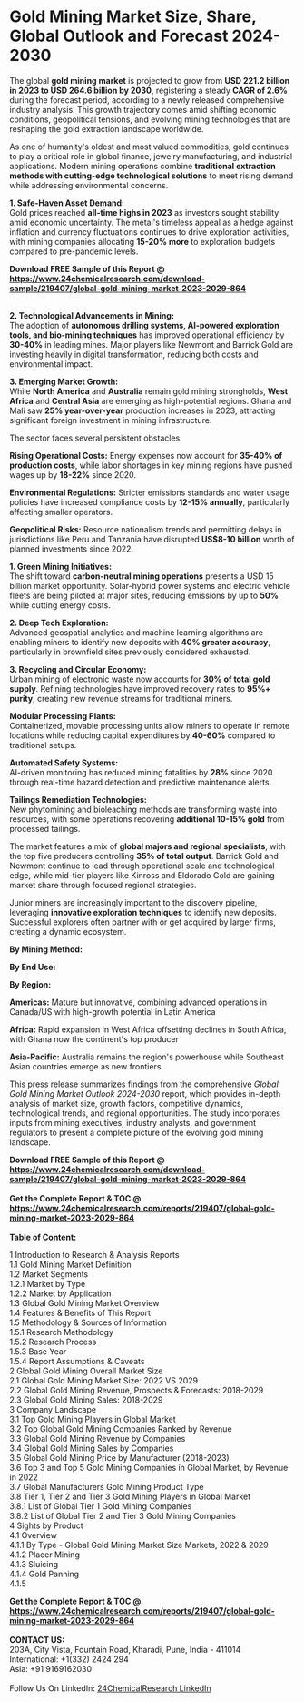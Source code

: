 <h1>Gold Mining Market Size, Share, Global Outlook and Forecast 2024-2030</h1><p>The global <strong>gold mining market</strong> is projected to grow from <strong>USD 221.2 billion in 2023 to USD 264.6 billion by 2030</strong>, registering a steady <strong>CAGR of 2.6%</strong> during the forecast period, according to a newly released comprehensive industry analysis. This growth trajectory comes amid shifting economic conditions, geopolitical tensions, and evolving mining technologies that are reshaping the gold extraction landscape worldwide.</p><p>As one of humanity's oldest and most valued commodities, gold continues to play a critical role in global finance, jewelry manufacturing, and industrial applications. Modern mining operations combine <strong>traditional extraction methods with cutting-edge technological solutions</strong> to meet rising demand while addressing environmental concerns.</p><p><strong>1. Safe-Haven Asset Demand:</strong><br>
Gold prices reached <strong>all-time highs in 2023</strong> as investors sought stability amid economic uncertainty. The metal's timeless appeal as a hedge against inflation and currency fluctuations continues to drive exploration activities, with mining companies allocating <strong>15-20% more</strong> to exploration budgets compared to pre-pandemic levels.</p><div><b>Download FREE Sample of this Report @ 
            <a href="https://www.24chemicalresearch.com/download-sample/219407/global-gold-mining-market-2023-2029-864">
            https://www.24chemicalresearch.com/download-sample/219407/global-gold-mining-market-2023-2029-864</a></b></div><br><p><strong>2. Technological Advancements in Mining:</strong><br>
The adoption of <strong>autonomous drilling systems, AI-powered exploration tools, and bio-mining techniques</strong> has improved operational efficiency by <strong>30-40%</strong> in leading mines. Major players like Newmont and Barrick Gold are investing heavily in digital transformation, reducing both costs and environmental impact.</p><p><strong>3. Emerging Market Growth:</strong><br>
While <strong>North America</strong> and <strong>Australia</strong> remain gold mining strongholds, <strong>West Africa</strong> and <strong>Central Asia</strong> are emerging as high-potential regions. Ghana and Mali saw <strong>25% year-over-year</strong> production increases in 2023, attracting significant foreign investment in mining infrastructure.</p><p>The sector faces several persistent obstacles:</p><p><strong>Rising Operational Costs:</strong> Energy expenses now account for <strong>35-40% of production costs</strong>, while labor shortages in key mining regions have pushed wages up by <strong>18-22%</strong> since 2020.</p><p><strong>Environmental Regulations:</strong> Stricter emissions standards and water usage policies have increased compliance costs by <strong>12-15% annually</strong>, particularly affecting smaller operators.</p><p><strong>Geopolitical Risks:</strong> Resource nationalism trends and permitting delays in jurisdictions like Peru and Tanzania have disrupted <strong>US$8-10 billion</strong> worth of planned investments since 2022.</p><p><strong>1. Green Mining Initiatives:</strong><br>
The shift toward <strong>carbon-neutral mining operations</strong> presents a USD 15 billion market opportunity. Solar-hybrid power systems and electric vehicle fleets are being piloted at major sites, reducing emissions by up to <strong>50%</strong> while cutting energy costs.</p><p><strong>2. Deep Tech Exploration:</strong><br>
Advanced geospatial analytics and machine learning algorithms are enabling miners to identify new deposits with <strong>40% greater accuracy</strong>, particularly in brownfield sites previously considered exhausted.</p><p><strong>3. Recycling and Circular Economy:</strong><br>
Urban mining of electronic waste now accounts for <strong>30% of total gold supply</strong>. Refining technologies have improved recovery rates to <strong>95%+ purity</strong>, creating new revenue streams for traditional miners.</p><p><strong>Modular Processing Plants:</strong><br>
	Containerized, movable processing units allow miners to operate in remote locations while reducing capital expenditures by <strong>40-60%</strong> compared to traditional setups.</p><p><strong>Automated Safety Systems:</strong><br>
	AI-driven monitoring has reduced mining fatalities by <strong>28%</strong> since 2020 through real-time hazard detection and predictive maintenance alerts.</p><p><strong>Tailings Remediation Technologies:</strong><br>
	New phytomining and bioleaching methods are transforming waste into resources, with some operations recovering <strong>additional 10-15% gold</strong> from processed tailings.</p><p>The market features a mix of <strong>global majors and regional specialists</strong>, with the top five producers controlling <strong>35% of total output</strong>. Barrick Gold and Newmont continue to lead through operational scale and technological edge, while mid-tier players like Kinross and Eldorado Gold are gaining market share through focused regional strategies.</p><p>Junior miners are increasingly important to the discovery pipeline, leveraging <strong>innovative exploration techniques</strong> to identify new deposits. Successful explorers often partner with or get acquired by larger firms, creating a dynamic ecosystem.</p><p><strong>By Mining Method:</strong></p><p><strong>By End Use:</strong></p><p><strong>By Region:</strong></p><p><strong>Americas:</strong> Mature but innovative, combining advanced operations in Canada/US with high-growth potential in Latin America</p><p><strong>Africa:</strong> Rapid expansion in West Africa offsetting declines in South Africa, with Ghana now the continent's top producer</p><p><strong>Asia-Pacific:</strong> Australia remains the region's powerhouse while Southeast Asian countries emerge as new frontiers</p><p>This press release summarizes findings from the comprehensive <em>Global Gold Mining Market Outlook 2024-2030</em> report, which provides in-depth analysis of market size, growth factors, competitive dynamics, technological trends, and regional opportunities. The study incorporates inputs from mining executives, industry analysts, and government regulators to present a complete picture of the evolving gold mining landscape.</p><div><b>Download FREE Sample of this Report @ 
            <a href="https://www.24chemicalresearch.com/download-sample/219407/global-gold-mining-market-2023-2029-864">
            https://www.24chemicalresearch.com/download-sample/219407/global-gold-mining-market-2023-2029-864</a></b></div><br><div><b>Get the Complete Report & TOC @ 
            <a href="https://www.24chemicalresearch.com/reports/219407/global-gold-mining-market-2023-2029-864">
            https://www.24chemicalresearch.com/reports/219407/global-gold-mining-market-2023-2029-864</a></b></div><br>
            <b>Table of Content:</b><p>1 Introduction to Research & Analysis Reports<br />
    1.1 Gold Mining Market Definition<br />
    1.2 Market Segments<br />
        1.2.1 Market by Type<br />
        1.2.2 Market by Application<br />
    1.3 Global Gold Mining Market Overview<br />
    1.4 Features & Benefits of This Report<br />
    1.5 Methodology & Sources of Information<br />
        1.5.1 Research Methodology<br />
        1.5.2 Research Process<br />
        1.5.3 Base Year<br />
        1.5.4 Report Assumptions & Caveats<br />
2 Global Gold Mining Overall Market Size<br />
    2.1 Global Gold Mining Market Size: 2022 VS 2029<br />
    2.2 Global Gold Mining Revenue, Prospects & Forecasts: 2018-2029<br />
    2.3 Global Gold Mining Sales: 2018-2029<br />
3 Company Landscape<br />
    3.1 Top Gold Mining Players in Global Market<br />
    3.2 Top Global Gold Mining Companies Ranked by Revenue<br />
    3.3 Global Gold Mining Revenue by Companies<br />
    3.4 Global Gold Mining Sales by Companies<br />
    3.5 Global Gold Mining Price by Manufacturer (2018-2023)<br />
    3.6 Top 3 and Top 5 Gold Mining Companies in Global Market, by Revenue in 2022<br />
    3.7 Global Manufacturers Gold Mining Product Type<br />
    3.8 Tier 1, Tier 2 and Tier 3 Gold Mining Players in Global Market<br />
        3.8.1 List of Global Tier 1 Gold Mining Companies<br />
        3.8.2 List of Global Tier 2 and Tier 3 Gold Mining Companies<br />
4 Sights by Product<br />
    4.1 Overview<br />
        4.1.1 By Type - Global Gold Mining Market Size Markets, 2022 & 2029<br />
        4.1.2 Placer Mining<br />
        4.1.3 Sluicing<br />
        4.1.4 Gold Panning<br />
        4.1.5 </p><div><b>Get the Complete Report & TOC @ 
            <a href="https://www.24chemicalresearch.com/reports/219407/global-gold-mining-market-2023-2029-864">
            https://www.24chemicalresearch.com/reports/219407/global-gold-mining-market-2023-2029-864</a></b></div><br><b>CONTACT US:</b><br>
            203A, City Vista, Fountain Road, Kharadi, Pune, India - 411014<br>
            International: +1(332) 2424 294<br>
            Asia: +91 9169162030 <br><br>
            Follow Us On LinkedIn: <a href="https://www.linkedin.com/company/24chemicalresearch/">24ChemicalResearch LinkedIn</a>